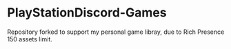 # PlayStationDiscord-Games

Repository forked to support my personal game libray, due to Rich Presence 150 assets limit.
